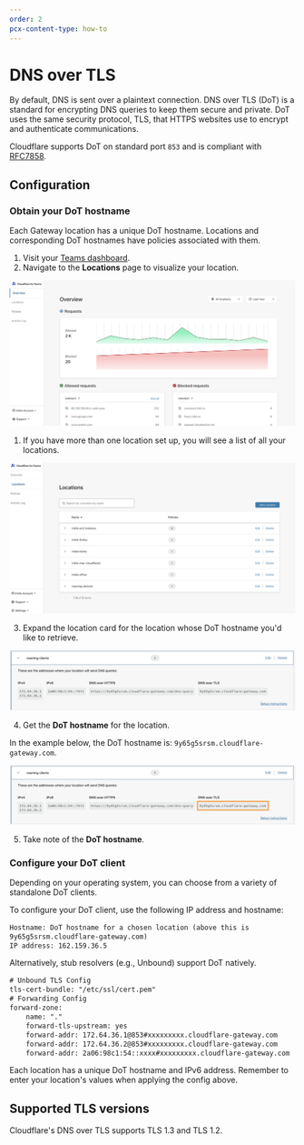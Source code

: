 ```yaml
---
order: 2
pcx-content-type: how-to
---
```


# DNS over TLS

By default, DNS is sent over a plaintext connection. DNS over TLS (DoT) is a standard for encrypting DNS queries to keep them secure and private. DoT uses the same security protocol, TLS, that HTTPS websites use to encrypt and authenticate communications.

Cloudflare supports DoT on standard port `853` and is compliant with [RFC7858](https://tools.ietf.org/html/rfc7858).

## Configuration

### Obtain your DoT hostname

Each Gateway location has a unique DoT hostname. Locations and corresponding DoT hostnames have policies associated with them.

1. Visit your [Teams dashboard](https://dash.teams.cloudflare.com/).
1. Navigate to the **Locations** page to visualize your location.

![Go to teams dash](../../../static/documentation/connections/go-to-teams-dashboard.png)

1. If you have more than one location set up, you will see a list of all your locations.

![Go to locations page](../../../static/documentation/connections/go-to-locations-page.png)

3. Expand the location card for the location whose DoT hostname you'd like to retrieve.

![Expand location card](../../../static/documentation/connections/expand-locations-card.png)

4. Get the **DoT hostname** for the location.

In the example below, the DoT hostname is: `9y65g5srsm.cloudflare-gateway.com`.

![Get unique subdomain](../../../static/documentation/connections/get-unique-subdomain.png)

5. Take note of the **DoT hostname**.

### Configure your DoT client

Depending on your operating system, you can choose from a variety of standalone DoT clients.

To configure your DoT client, use the following IP address and hostname:

```text
Hostname: DoT hostname for a chosen location (above this is 9y65g5srsm.cloudflare-gateway.com)
IP address: 162.159.36.5
```

Alternatively, stub resolvers (e.g., Unbound) support DoT natively.

```text
# Unbound TLS Config
tls-cert-bundle: "/etc/ssl/cert.pem"
# Forwarding Config
forward-zone:
	name: "."
	forward-tls-upstream: yes
	forward-addr: 172.64.36.1@853#xxxxxxxxx.cloudflare-gateway.com
	forward-addr: 172.64.36.2@853#xxxxxxxxx.cloudflare-gateway.com
	forward-addr: 2a06:98c1:54::xxxx#xxxxxxxxx.cloudflare-gateway.com
```

 <Aside>
 
Each location has a unique DoT hostname and IPv6 address. Remember to enter your location's values when applying the config above.

</Aside>

## Supported TLS versions

Cloudflare's DNS over TLS supports TLS 1.3 and TLS 1.2.
